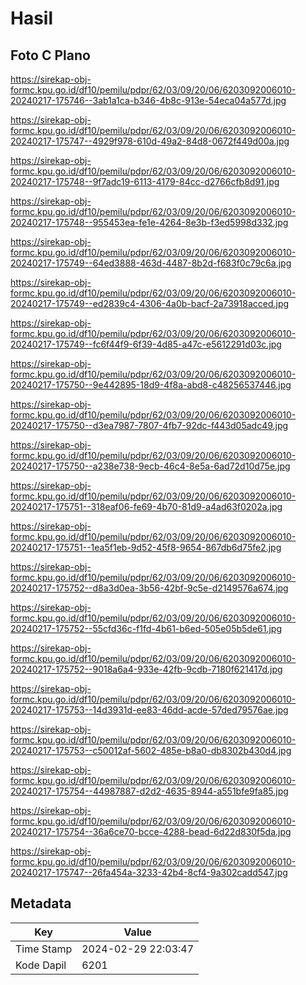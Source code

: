 # Hasil

## Foto C Plano

https://sirekap-obj-formc.kpu.go.id/df10/pemilu/pdpr/62/03/09/20/06/6203092006010-20240217-175746--3ab1a1ca-b346-4b8c-913e-54eca04a577d.jpg

https://sirekap-obj-formc.kpu.go.id/df10/pemilu/pdpr/62/03/09/20/06/6203092006010-20240217-175747--4929f978-610d-49a2-84d8-0672f449d00a.jpg

https://sirekap-obj-formc.kpu.go.id/df10/pemilu/pdpr/62/03/09/20/06/6203092006010-20240217-175748--9f7adc19-6113-4179-84cc-d2766cfb8d91.jpg

https://sirekap-obj-formc.kpu.go.id/df10/pemilu/pdpr/62/03/09/20/06/6203092006010-20240217-175748--955453ea-fe1e-4264-8e3b-f3ed5998d332.jpg

https://sirekap-obj-formc.kpu.go.id/df10/pemilu/pdpr/62/03/09/20/06/6203092006010-20240217-175749--64ed3888-463d-4487-8b2d-f683f0c79c6a.jpg

https://sirekap-obj-formc.kpu.go.id/df10/pemilu/pdpr/62/03/09/20/06/6203092006010-20240217-175749--ed2839c4-4306-4a0b-bacf-2a73918acced.jpg

https://sirekap-obj-formc.kpu.go.id/df10/pemilu/pdpr/62/03/09/20/06/6203092006010-20240217-175749--fc6f44f9-6f39-4d85-a47c-e5612291d03c.jpg

https://sirekap-obj-formc.kpu.go.id/df10/pemilu/pdpr/62/03/09/20/06/6203092006010-20240217-175750--9e442895-18d9-4f8a-abd8-c48256537446.jpg

https://sirekap-obj-formc.kpu.go.id/df10/pemilu/pdpr/62/03/09/20/06/6203092006010-20240217-175750--d3ea7987-7807-4fb7-92dc-f443d05adc49.jpg

https://sirekap-obj-formc.kpu.go.id/df10/pemilu/pdpr/62/03/09/20/06/6203092006010-20240217-175750--a238e738-9ecb-46c4-8e5a-6ad72d10d75e.jpg

https://sirekap-obj-formc.kpu.go.id/df10/pemilu/pdpr/62/03/09/20/06/6203092006010-20240217-175751--318eaf06-fe69-4b70-81d9-a4ad63f0202a.jpg

https://sirekap-obj-formc.kpu.go.id/df10/pemilu/pdpr/62/03/09/20/06/6203092006010-20240217-175751--1ea5f1eb-9d52-45f8-9654-867db6d75fe2.jpg

https://sirekap-obj-formc.kpu.go.id/df10/pemilu/pdpr/62/03/09/20/06/6203092006010-20240217-175752--d8a3d0ea-3b56-42bf-9c5e-d2149576a674.jpg

https://sirekap-obj-formc.kpu.go.id/df10/pemilu/pdpr/62/03/09/20/06/6203092006010-20240217-175752--55cfd36c-f1fd-4b61-b6ed-505e05b5de61.jpg

https://sirekap-obj-formc.kpu.go.id/df10/pemilu/pdpr/62/03/09/20/06/6203092006010-20240217-175752--9018a6a4-933e-42fb-9cdb-7180f621417d.jpg

https://sirekap-obj-formc.kpu.go.id/df10/pemilu/pdpr/62/03/09/20/06/6203092006010-20240217-175753--14d3931d-ee83-46dd-acde-57ded79576ae.jpg

https://sirekap-obj-formc.kpu.go.id/df10/pemilu/pdpr/62/03/09/20/06/6203092006010-20240217-175753--c50012af-5602-485e-b8a0-db8302b430d4.jpg

https://sirekap-obj-formc.kpu.go.id/df10/pemilu/pdpr/62/03/09/20/06/6203092006010-20240217-175754--44987887-d2d2-4635-8944-a551bfe9fa85.jpg

https://sirekap-obj-formc.kpu.go.id/df10/pemilu/pdpr/62/03/09/20/06/6203092006010-20240217-175754--36a6ce70-bcce-4288-bead-6d22d830f5da.jpg

https://sirekap-obj-formc.kpu.go.id/df10/pemilu/pdpr/62/03/09/20/06/6203092006010-20240217-175747--26fa454a-3233-42b4-8cf4-9a302cadd547.jpg


## Metadata

| Key        | Value               |
| ---------- | ------------------- |
| Time Stamp | 2024-02-29 22:03:47 |
| Kode Dapil | 6201                |



